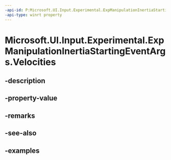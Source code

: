 ```yaml
---
-api-id: P:Microsoft.UI.Input.Experimental.ExpManipulationInertiaStartingEventArgs.Velocities
-api-type: winrt property
---
```


# Microsoft.UI.Input.Experimental.ExpManipulationInertiaStartingEventArgs.Velocities

<!--
public Windows.UI.Input.ManipulationVelocities Velocities { get; }
-->


## -description

## -property-value

## -remarks

## -see-also

## -examples


